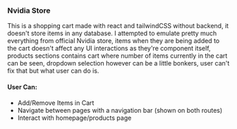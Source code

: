 ### Nvidia Store
This is a shopping cart made with react and tailwindCSS without backend, it doesn't store items in any database. I attempted to emulate pretty much everything from official Nvidia store, items when they are being added to the cart doesn't affect any UI interactions as they're component itself, products sections contains cart where number of items currently in the cart can be seen, dropdown selection however can be a little bonkers, user can't fix that but what user can do is.
#### User Can:
- Add/Remove Items in Cart
- Navigate between pages with a navigation bar (shown on both routes)
- Interact with homepage/products page
